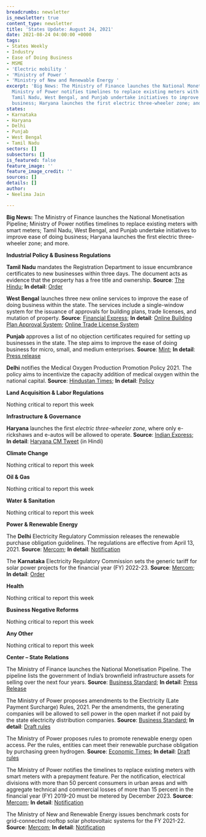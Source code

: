 ```yaml
---
breadcrumbs: newsletter
is_newsletter: true
content_type: newsletter
title: 'States Update: August 24, 2021'
date: 2021-08-24 04:00:00 +0000
tags:
- States Weekly
- Industry
- Ease of Doing Business
- MSME
- 'Electric mobility '
- 'Ministry of Power '
- 'Ministry of New and Renewable Energy '
excerpt: 'Big News: The Ministry of Finance launches the National Monetisation Pipeline;
  Ministry of Power notifies timelines to replace existing meters with smart meters;
  Tamil Nadu, West Bengal, and Punjab undertake initiatives to improve ease of doing
  business; Haryana launches the first electric three-wheeler zone; and more.'
states:
- Karnataka
- Haryana
- Delhi
- Punjab
- West Bengal
- Tamil Nadu
sectors: []
subsectors: []
is_featured: false
feature_image: ''
feature_image_credit: ''
sources: []
details: []
author:
- Neelima Jain

---
```

**Big News:** The Ministry of Finance launches the National Monetisation Pipeline; Ministry of Power notifies timelines to replace existing meters with smart meters; Tamil Nadu, West Bengal, and Punjab undertake initiatives to improve ease of doing business; Haryana launches the first electric three-wheeler zone; and more.

**Industrial Policy & Business Regulations**

**Tamil Nadu** mandates the Registration Department to issue encumbrance certificates to new businesses within three days. The document acts as evidence that the property has a free title and ownership. **Source**: [The Hindu](https://www.thehindu.com/news/national/tamil-nadu/tamil-nadu-government-services-made-business-friendly/article36026101.ece); **In detail**: [Order](https://cms.tn.gov.in/sites/default/files/go/ind_e_197_2021.pdf)

**West Bengal** launches three new online services to improve the ease of doing business within the state. The services include a single-window system for the issuance of approvals for building plans, trade licenses, and mutation of property. **Source**: [Financial Express](https://www.financialexpress.com/economy/ease-of-doing-business-west-bengal-rolls-out-three-new-online-services/2312117/); **In detail**: [Online Building Plan Approval System](https://obpsudma.wb.gov.in/); [Online Trade License System](https://www.wburbanservices.gov.in/page/cms/trade_license_about_service_71746e)

**Punjab** approves a list of no objection certificates required for setting up businesses in the state. The step aims to improve the ease of doing business for micro, small, and medium enterprises. **Source**: [Mint](https://www.livemint.com/news/india/punjab-updates-list-of-nocs-required-to-set-up-a-factory-in-the-state-check-details-11629166634342.html); **In detail**: [Press release](http://diprpunjab.gov.in/?q=content/capt-amarinder-led-punjab-cabinet-approves-list-nocs-msmes-boost-ease-business)

**Delhi** notifies the Medical Oxygen Production Promotion Policy 2021. The policy aims to incentivize the capacity addition of medical oxygen within the national capital. **Source**: [Hindustan Times](https://www.hindustantimes.com/cities/delhi-news/delhi-notifies-policy-to-incentivise-medical-oxygen-production-transportation-101629469685876.html); **In detail**: [Policy](https://egazette.nic.in/WriteReadData/2021/229173.pdf)

**Land Acquisition & Labor Regulations**

Nothing critical to report this week

**Infrastructure & Governance**

**Haryana** launches the first _electric three-wheeler zone,_ where only e-rickshaws and e-autos will be allowed to operate. **Source**: [Indian Express](https://indianexpress.com/article/cities/delhi/haryana-cm-launches-gurgaons-first-electric-three-wheeler-zone-7456547/); **In detail**: [Haryana CM Tweet](https://twitter.com/mlkhattar/status/1427188098329317380?s=20) (in Hindi)

**Climate Change**

Nothing critical to report this week

**Oil & Gas**

Nothing critical to report this week

**Water & Sanitation**

Nothing critical to report this week

**Power & Renewable Energy**

The **Delhi** Electricity Regulatory Commission releases the renewable purchase obligation guidelines. The regulations are effective from April 13, 2021. **Source**: [Mercom](https://mercomindia.com/delhi-regulatory-commission-renewable-guidelines/); **In detail**: [Notification](http://www.derc.gov.in/sites/default/files/DERC%20RPO%20and%20REC%20Framework%20implementation%202021.pdf)

The **Karnataka** Electricity Regulatory Commission sets the generic tariff for solar power projects for the financial year (FY) 2022-23. **Source**: [Mercom](https://mercomindia.com/generic-tariff-rooftop-solar-10-kw-increased-%e2%82%b94-02-kwh-karnataka/); **In detail**: [Order](https://karunadu.karnataka.gov.in/kerc/Tariff%20Order%202021/Determination%20of%20Tariff%20in%20respect%20of%20Solar%20Power%20Projects%20including%20SRTPV%20for%20FY%2022%20to%20FY23.pdf)

**Health**

Nothing critical to report this week

**Business Negative Reforms**

Nothing critical to report this week

**Any Other**

Nothing critical to report this week

**Center – State Relations**

The Ministry of Finance launches the National Monetisation Pipeline. The pipeline lists the government of India’s brownfield infrastructure assets for selling over the next four years. **Source**: [Business Standard](https://www.business-standard.com/article/economy-policy/fm-announces-plan-to-monetise-assets-realise-rs-6-trillion-till-2024-25-121082300923_1.html); **In detail**: [Press Release](https://pib.gov.in/PressReleseDetail.aspx?PRID=1748297)

The Ministry of Power proposes amendments to the Electricity (Late Payment Surcharge) Rules, 2021. Per the amendments, the generating companies will be allowed to sell power in the open market if not paid by the state electricity distribution companies. **Source**: [Business Standard](https://www.business-standard.com/article/economy-policy/gencos-to-be-allowed-to-sell-power-in-open-market-if-not-paid-by-discoms-121081900906_1.html); **In detail**: [Draft rules](https://powermin.gov.in/sites/default/files/webform/notices/Seeking_comments_on_Draft_Electricity_Late_Payment_Surcharge_Amendment_Rules_2021.pdf)

The Ministry of Power proposes rules to promote renewable energy open access. Per the rules, entities can meet their renewable purchase obligation by purchasing green hydrogen. **Source**: [Economic Times](https://energy.economictimes.indiatimes.com/news/renewable/green-hydrogen-purchase-to-count-as-rpo-power-ministry-draft-rules/85389411); **In detail**: [Draft rules](https://powermin.gov.in/sites/default/files/webform/notices/Seeking_comments_on_Draft_Electricity_Promoting_renewable_energy_through_Green_Energy_Open_Access%20_Rules_2021.pdf)

The Ministry of Power notifies the timelines to replace existing meters with smart meters with a prepayment feature. Per the notification, electrical divisions with more than 50 percent consumers in urban areas and with aggregate technical and commercial losses of more than 15 percent in the financial year (FY) 2019-20 must be metered by December 2023. **Source**: [Mercom](https://mercomindia.com/power-ministry-smart-meters-notification/); **In detail**: [Notification](https://egazette.nic.in/WriteReadData/2021/229126.pdf)

The Ministry of New and Renewable Energy issues benchmark costs for grid-connected rooftop solar photovoltaic systems for the FY 2021-22. **Source**: [Mercom](https://mercomindia.com/mnre-benchmark-costs-rooftop-solar-fy-2022/); **In detail**: [Notification](https://mnre.gov.in/img/documents/uploads/file_f-1629353920466.pdf)
